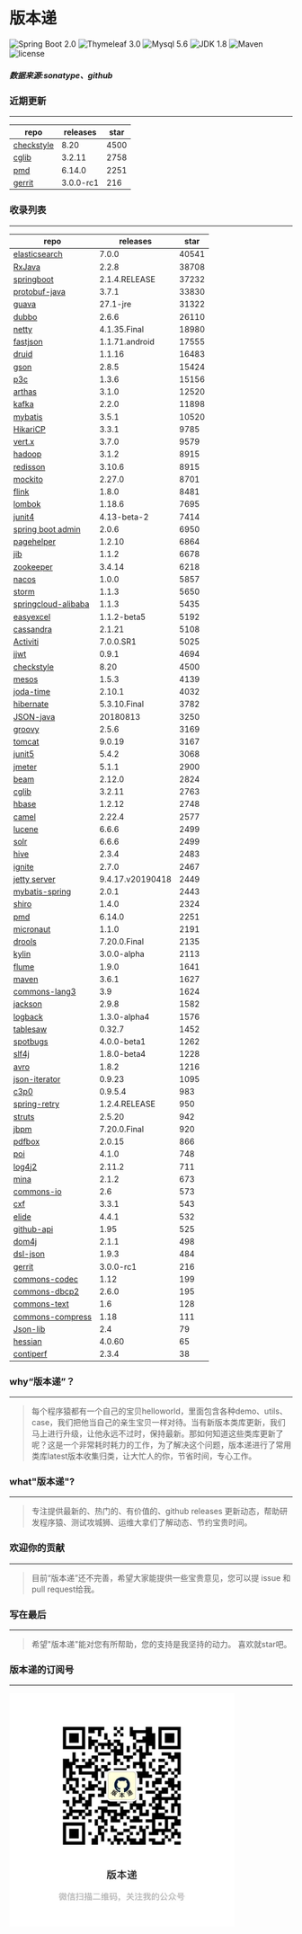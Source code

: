 # 版本递
![Spring Boot 2.0](https://img.shields.io/badge/Spring%20Boot-2.0-brightgreen.svg)
![Thymeleaf 3.0](https://img.shields.io/badge/Thymeleaf-3.0-yellow.svg)
![Mysql 5.6](https://img.shields.io/badge/Mysql-5.6-blue.svg)
![JDK 1.8](https://img.shields.io/badge/JDK-1.8-brightgreen.svg)
![Maven](https://img.shields.io/badge/Maven-3.5.0-yellowgreen.svg)
![license](https://img.shields.io/badge/license-Apache%202-blue.svg)
##### 数据来源:sonatype、github

### 近期更新
---
repo | releases | star
---|---|---
[checkstyle](https://github.com/checkstyle/checkstyle) | 8.20 | 4500
[cglib](https://github.com/cglib/cglib) | 3.2.11 | 2758
[pmd](https://github.com/pmd/pmd) | 6.14.0 | 2251
[gerrit](https://github.com/GerritCodeReview/gerrit) | 3.0.0-rc1 | 216

### 收录列表
---
repo | releases | star
---|---|---
[elasticsearch](https://github.com/elastic/elasticsearch) | 7.0.0 | 40541 
[RxJava](https://github.com/ReactiveX/RxJava) | 2.2.8 | 38708 
[springboot](https://github.com/spring-projects/spring-boot) | 2.1.4.RELEASE | 37232 
[protobuf-java](https://github.com/protocolbuffers/protobuf) | 3.7.1 | 33830 
[guava](https://github.com/google/guava) | 27.1-jre | 31322 
[dubbo](https://github.com/apache/incubator-dubbo) | 2.6.6 | 26110 
[netty](https://github.com/netty/netty) | 4.1.35.Final | 18980 
[fastjson](https://github.com/alibaba/fastjson) | 1.1.71.android | 17555 
[druid](https://github.com/alibaba/druid) | 1.1.16 | 16483 
[gson](https://github.com/google/gson) | 2.8.5 | 15424 
[p3c](https://github.com/alibaba/p3c) | 1.3.6 | 15156 
[arthas](https://github.com/alibaba/arthas) | 3.1.0 | 12520 
[kafka](https://github.com/apache/kafka) | 2.2.0 | 11898 
[mybatis](https://github.com/mybatis/mybatis-3) | 3.5.1 | 10520 
[HikariCP](https://github.com/brettwooldridge/HikariCP) | 3.3.1 | 9785 
[vert.x](https://github.com/eclipse-vertx/vert.x) | 3.7.0 | 9579 
[hadoop](https://github.com/apache/hadoop) | 3.1.2 | 8915 
[redisson](https://github.com/redisson/redisson) | 3.10.6 | 8915 
[mockito](https://github.com/mockito/mockito) | 2.27.0 | 8701 
[flink](https://github.com/apache/flink) | 1.8.0 | 8481 
[lombok](https://github.com/rzwitserloot/lombok) | 1.18.6 | 7695 
[junit4](https://github.com/junit-team/junit4) | 4.13-beta-2 | 7414 
[spring boot admin](https://github.com/codecentric/spring-boot-admin) | 2.0.6 | 6950 
[pagehelper](https://github.com/pagehelper/Mybatis-PageHelper) | 1.2.10 | 6864 
[jib](https://github.com/GoogleContainerTools/jib) | 1.1.2 | 6678 
[zookeeper](https://github.com/apache/zookeeper) | 3.4.14 | 6218 
[nacos](https://github.com/alibaba/nacos) | 1.0.0 | 5857 
[storm](https://github.com/apache/storm) | 1.1.3 | 5650 
[springcloud-alibaba](https://github.com/spring-cloud-incubator/spring-cloud-alibaba) | 1.1.3 | 5435 
[easyexcel](https://github.com/alibaba/easyexcel) | 1.1.2-beta5 | 5192 
[cassandra](https://github.com/apache/cassandra) | 2.1.21 | 5108 
[Activiti](https://github.com/Activiti/Activiti) | 7.0.0.SR1 | 5025 
[jjwt](https://github.com/jwtk/jjwt) | 0.9.1 | 4694 
[checkstyle](https://github.com/checkstyle/checkstyle) | 8.20 | 4500 
[mesos](https://github.com/apache/mesos) | 1.5.3 | 4139 
[joda-time](https://github.com/JodaOrg/joda-time) | 2.10.1 | 4032 
[hibernate](https://github.com/hibernate/hibernate-orm) | 5.3.10.Final | 3782 
[JSON-java](https://github.com/stleary/JSON-java) | 20180813 | 3250 
[groovy](https://github.com/apache/groovy) | 2.5.6 | 3169 
[tomcat](https://github.com/apache/tomcat) | 9.0.19 | 3167 
[junit5](https://github.com/junit-team/junit5) | 5.4.2 | 3068 
[jmeter](https://github.com/apache/jmeter) | 5.1.1 | 2900 
[beam](https://github.com/apache/beam) | 2.12.0 | 2824 
[cglib](https://github.com/cglib/cglib) | 3.2.11 | 2763 
[hbase](https://github.com/apache/hbase) | 1.2.12 | 2748 
[camel](https://github.com/apache/camel) | 2.22.4 | 2577 
[lucene](https://github.com/apache/lucene-solr) | 6.6.6 | 2499 
[solr](https://github.com/apache/lucene-solr) | 6.6.6 | 2499 
[hive](https://github.com/apache/hive) | 2.3.4 | 2483 
[ignite](https://github.com/apache/ignite) | 2.7.0 | 2467 
[jetty server](https://github.com/eclipse/jetty.project) | 9.4.17.v20190418 | 2449 
[mybatis-spring](https://github.com/mybatis/spring-boot-starter) | 2.0.1 | 2443 
[shiro](https://github.com/apache/shiro) | 1.4.0 | 2324 
[pmd](https://github.com/pmd/pmd) | 6.14.0 | 2251 
[micronaut](https://github.com/micronaut-projects/micronaut-core) | 1.1.0 | 2191 
[drools](https://github.com/kiegroup/drools) | 7.20.0.Final | 2135 
[kylin](https://github.com/apache/kylin) | 3.0.0-alpha | 2113 
[flume](https://github.com/apache/flume) | 1.9.0 | 1641 
[maven](https://github.com/apache/maven) | 3.6.1 | 1627 
[commons-lang3](https://github.com/apache/commons-lang) | 3.9 | 1624 
[jackson](https://github.com/FasterXML/jackson-core) | 2.9.8 | 1582 
[logback](https://github.com/qos-ch/logback) | 1.3.0-alpha4 | 1576 
[tablesaw](https://github.com/jtablesaw/tablesaw) | 0.32.7 | 1452 
[spotbugs](https://github.com/spotbugs/spotbugs) | 4.0.0-beta1 | 1262 
[slf4j](https://github.com/qos-ch/slf4j) | 1.8.0-beta4 | 1228 
[avro](https://github.com/apache/avro) | 1.8.2 | 1216 
[json-iterator](https://github.com/json-iterator/java) | 0.9.23 | 1095 
[c3p0](https://github.com/swaldman/c3p0) | 0.9.5.4 | 983 
[spring-retry](https://github.com/spring-projects/spring-retry) | 1.2.4.RELEASE | 950 
[struts](https://github.com/apache/struts) | 2.5.20 | 942 
[jbpm](https://github.com/kiegroup/jbpm) | 7.20.0.Final | 920 
[pdfbox](https://github.com/apache/pdfbox) | 2.0.15 | 866 
[poi](https://github.com/apache/poi) | 4.1.0 | 748 
[log4j2](https://github.com/apache/logging-log4j2) | 2.11.2 | 711 
[mina](https://github.com/apache/mina) | 2.1.2 | 673 
[commons-io](https://github.com/apache/commons-io) | 2.6 | 573 
[cxf](https://github.com/apache/cxf) | 3.3.1 | 543 
[elide](https://github.com/yahoo/elide) | 4.4.1 | 532 
[github-api](https://github.com/kohsuke/github-api) | 1.95 | 525 
[dom4j](https://github.com/dom4j/dom4j) | 2.1.1 | 498 
[dsl-json](https://github.com/ngs-doo/dsl-json) | 1.9.3 | 484 
[gerrit](https://github.com/GerritCodeReview/gerrit) | 3.0.0-rc1 | 216 
[commons-codec](https://github.com/apache/commons-codec) | 1.12 | 199 
[commons-dbcp2](https://github.com/apache/commons-dbcp) | 2.6.0 | 195 
[commons-text](https://github.com/apache/commons-text) | 1.6 | 128 
[commons-compress](https://github.com/apache/commons-compress) | 1.18 | 111 
[Json-lib](https://github.com/aalmiray/Json-lib) | 2.4 | 79 
[hessian](https://github.com/ebourg/hessian) | 4.0.60 | 65 
[contiperf](https://github.com/lucaspouzac/contiperf) | 2.3.4 | 38 

### why“版本递”？
--- 
>每个程序猿都有一个自己的宝贝helloworld，里面包含各种demo、utils、case，我们把他当自己的亲生宝贝一样对待。当有新版本类库更新，我们马上进行升级，让他永远不过时，保持最新。那如何知道这些类库更新了呢？这是一个非常耗时耗力的工作，为了解决这个问题，版本递进行了常用类库latest版本收集归类，让大忙人的你，节省时间，专心工作。


### what"版本递"?
---
> 专注提供最新的、热门的、有价值的、github releases 更新动态，帮助研发程序猿、测试攻城狮、运维大拿们了解动态、节约宝贵时间。

### 欢迎你的贡献
---
> 目前“版本递”还不完善，希望大家能提供一些宝贵意见，您可以提 issue 和 pull request给我。


### 写在最后
---
> 希望"版本递"能对您有所帮助，您的支持是我坚持的动力。
> 喜欢就star吧。

### 版本递的订阅号
---
<img src="https://github.com/jartisan2001/latest/blob/master/Image.jpg" width="400" hegiht="400" align=left />